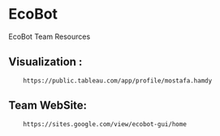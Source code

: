 # EcoBot
EcoBot Team Resources

## Visualization :
        https://public.tableau.com/app/profile/mostafa.hamdy
        
## Team WebSite:
        https://sites.google.com/view/ecobot-gui/home
      
